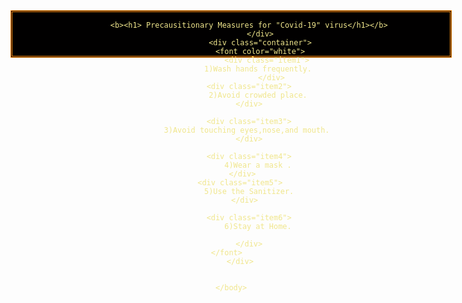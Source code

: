 
<!-- Global site tag (gtag.js) - Google Analytics -->
<script async src="https://www.googletagmanager.com/gtag/js?id=G-54XD005LSG"></script>
<script>
  window.dataLayer = window.dataLayer || [];
  function gtag(){dataLayer.push(arguments);}
  gtag('js', new Date());

  gtag('config', 'G-54XD005LSG');
</script>
<html lang="en">
    <head>
        <meta charset="UTF-8">
        <meta name="viewport" content="width=device-width,initial-scale=1.0">
<title>Precausitionary Measures for "Covid-19" virus</title>
<style> 
  .box{
       color: khaki;
       background-color: black;
       align-items: center;
       justify-content: center;
       text-align: center;
       border:3px double darkorange ;
       animation-name: ex;
       animation-duration: 4s;

}
.box:hover{
       transform: rotate(10 deg);
}
@keyframes ex{
    from{
        background-color: black;
    }
    to{
        background-color: rgb(202, 37, 16);
        font: outline;
        
    }
}

.container{
    display:grid;
    grid-row: gap 10px;
    
    grid-template-columns:repeat(auto-fit,minmax(2000px,4fr));  

}
div{
    width: 700px;
    height: 70px;
    position: relative;
    animation-name: linear;
    animation-duration: 4s;
}

.item1
{
    
    border:2px solid black;
    transition: 0.9s;
    margin: 5px;
    background:linear-gradient(45deg,rgb(26, 2, 54),rgb(132, 95, 180));
    background-repeat:no-repeat;
    font-family: Courier;
    font-size: 25px;
    font-weight: bold;
}       

.item1:hover
{
    width: 2fr;
    margin:4px;
    background-image: url(wash.jpg);
    background-repeat: no-repeat;
    height: 180px;
    font-size: 30px;
    text-align: right;
    font-family:Cursive;
    
}


.item2
{
    
    border:2px solid black;
    transition: 0.9s;
    margin: 5px;
    background:linear-gradient(45deg,rgb(26, 2, 54),rgb(132, 95, 180));
    background-repeat:no-repeat;
    font-family: Courier;
    font-size: 25px;
    font-weight: bold;
    
}       

.item2:hover
{
    width: 1fr;
    margin:4px;
    background-image: url(crowed.jpg);
    background-repeat: no-repeat;
    height: 200px;
    font-size: 30px;
    text-align: right;
    font-family:Cursive;
    
}



.item3
{
width:1fr;    
    border:2px solid black;
    transition: 0.9s;
    margin: 5px;
    background:linear-gradient(45deg,rgb(26, 2, 54),rgb(132, 95, 180));
    background-repeat:no-repeat;
    font-family: Courier;
    font-size: 25px;
    font-weight: bold;
}       


.item3:hover
{
    width: 1fr;
    margin:4px;
    background-image: url(touch.jpg);
    background-repeat: no-repeat;
    height: 190px;
    font-size: 30px;
    text-align: right;
    font-weight: 300;
    font-family:Cursive;
    
}

.item4
{
    
    border:2px solid black;
    transition: 0.9s;
    margin: 5px;
    font-size: 25px;
    font-weight: bold;
    background:linear-gradient(45deg,rgb(26, 2, 54),rgb(132, 95, 180));
    background-repeat:no-repeat;
    font-family: Courier;
    
}       

.item4:hover
{
    width: 1fr;
    text-align: right;
    margin:4px;
    text-align:right;
    background-image: url(mask.jpg);
    background-repeat: no-repeat;
    height: 180px;
    font-size: 30px;
    font-family:Cursive;
}

.item5    

{
    
    border:2px solid black;
    
    transition: 0.9s;
    margin: 5px;
    background:linear-gradient(45deg,rgb(26, 2, 54),rgb(132, 95, 180));
    background-repeat:no-repeat;
    font-family: Courier;
    font-size: 25px;
    font-weight: bold;
}       

.item5:hover
{
    width: 1fr;
    margin:4px;
    text-align: right;
    background-image: url(saniti.png);
    background-repeat: no-repeat;
    height: 200px;
    text-align: right;
    font-size: 30px;
    font-family:Cursive;
    
}

.item6
{
    font-size: 25px;
    font-weight: bold;
    border:2px solid black;
    transition: 0.9s;
    margin: 5px;
    background:linear-gradient(45deg,rgb(26, 2, 54),rgb(132, 95, 180));
    background-repeat:no-repeat;
    font-family: Courier;
    
}       

.item6:hover
{
    width: 2fr;
    margin:4px;
    background-image: url(home.jpg);
    background-repeat: no-repeat;
    height: 190px;
    font-size: 30px;
    font-style: italic;
    text-align: right;
    font-family:Cursive;
    
}

body{
   background:linear-gradient(45deg,rgb(59, 57, 57),rgb(177, 171, 171));
     background-repeat:no-repeat ;
    height: 100vh;
}
  

</style>
</head>
    <body>
        <div class="box">
            
            <b><h1> Precausitionary Measures for "Covid-19" virus</h1></b>
                 </div>
                 <div class="container">
                 <font color="white">
                    <div class="item1">
                1)Wash hands frequently.
                      </div>
            <div class="item2">
                2)Avoid crowded place.
            </div>

            <div class="item3">
                3)Avoid touching eyes,nose,and mouth.     
            </div>

            <div class="item4">
                4)Wear a mask .
          </div> 
        <div class="item5">
            5)Use the Sanitizer.
          </div>

            <div class="item6">
                6)Stay at Home.
                
            </div>
       </font>     
        </div>


    </body>
</html>



